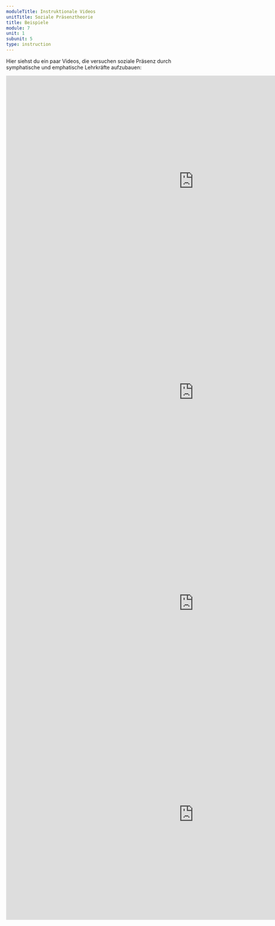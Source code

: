 ```yaml
---
moduleTitle: Instruktionale Videos
unitTitle: Soziale Präsenztheorie
title: Beispiele
module: 7
unit: 1
subunit: 5
type: instruction
---
```


Hier siehst du ein paar Videos, die versuchen soziale Präsenz durch symphatische und emphatische Lehrkräfte aufzubauen:

<iframe width="1020" height="574" src="https://www.youtube.com/embed/lL16AQItG1g?list=PLAwxTw4SYaPkQXg8TkVdIvYv4HfLG7SiH" frameborder="0" allow="accelerometer; autoplay; encrypted-media; gyroscope; picture-in-picture" allowfullscreen></iframe>

<iframe width="1020" height="574" src="https://www.youtube.com/embed/1qtfILYSDJY?list=PLAwxTw4SYaPl0N6-e1GvyLp5-MUMUjOKo" frameborder="0" allow="accelerometer; autoplay; encrypted-media; gyroscope; picture-in-picture" allowfullscreen></iframe>

<iframe width="1020" height="574" src="https://www.youtube.com/embed/DJxNSHWReRQ?list=PL0jCKPRrv1HGlxvsKP0KzmKuPfTGZcoyZ" frameborder="0" allow="accelerometer; autoplay; encrypted-media; gyroscope; picture-in-picture" allowfullscreen></iframe>

<iframe width="1020" height="574" src="https://www.youtube.com/embed/7Qka7xnlmqE?list=PLOwp51_m-DybUi3EXc7GcwDrPnY1G8AM4" frameborder="0" allow="accelerometer; autoplay; encrypted-media; gyroscope; picture-in-picture" allowfullscreen></iframe>